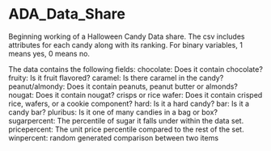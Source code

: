 # ADA_Data_Share
Beginning working of a Halloween Candy Data share. 
The csv includes attributes for each candy along with its ranking. For binary variables, 1 means yes, 0 means no.

The data contains the following fields: 
chocolate:	Does it contain chocolate?
fruity:	Is it fruit flavored?
caramel:	Is there caramel in the candy?
peanut/almondy:	Does it contain peanuts, peanut butter or almonds?
nougat:	Does it contain nougat?
crisps or rice wafer:	Does it contain crisped rice, wafers, or a cookie component?
hard:	Is it a hard candy?
bar:	Is it a candy bar?
pluribus:	Is it one of many candies in a bag or box?
sugarpercent:	The percentile of sugar it falls under within the data set.
pricepercent:	The unit price percentile compared to the rest of the set.
winpercent: random generated comparison between two items
